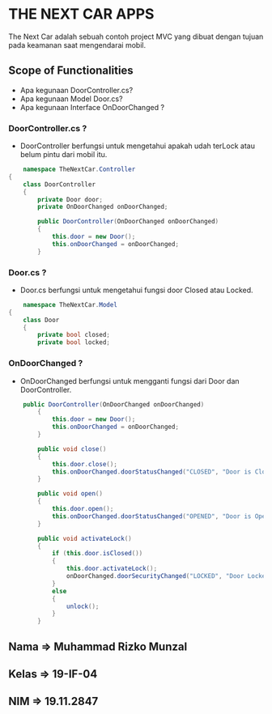 # THE NEXT CAR APPS
The Next Car adalah sebuah contoh project MVC yang dibuat dengan tujuan pada keamanan saat mengendarai mobil.

## Scope of Functionalities
- Apa kegunaan DoorController.cs?
- Apa kegunaan Model Door.cs?
- Apa kegunaan Interface OnDoorChanged ? 

### DoorController.cs ?
- DoorController berfungsi untuk mengetahui apakah udah terLock atau belum pintu dari mobil itu.

```csharp
    namespace TheNextCar.Controller
{
    class DoorController
    {
        private Door door;
        private OnDoorChanged onDoorChanged;

        public DoorController(OnDoorChanged onDoorChanged)
        {
            this.door = new Door();
            this.onDoorChanged = onDoorChanged;
        }
```

### Door.cs ?
- Door.cs berfungsi untuk mengetahui fungsi door Closed atau Locked.
```csharp
    namespace TheNextCar.Model
{
    class Door
    {
        private bool closed;
        private bool locked;
```


### OnDoorChanged ?
- OnDoorChanged berfungsi untuk mengganti fungsi dari Door dan DoorController.

```csharp
    public DoorController(OnDoorChanged onDoorChanged)
        {
            this.door = new Door();
            this.onDoorChanged = onDoorChanged;
        }

        public void close()
        {
            this.door.close();
            this.onDoorChanged.doorStatusChanged("CLOSED", "Door is Closed");
        }

        public void open()
        {
            this.door.open();
            this.onDoorChanged.doorStatusChanged("OPENED", "Door is Opened");
        }

        public void activateLock()
        {
            if (this.door.isClosed())
            {
                this.door.activateLock();
                onDoorChanged.doorSecurityChanged("LOCKED", "Door Locked");
            }
            else
            {
                unlock();
            }
        }
```
 
## Nama => Muhammad Rizko Munzal
## Kelas => 19-IF-04
## NIM   => 19.11.2847
>

